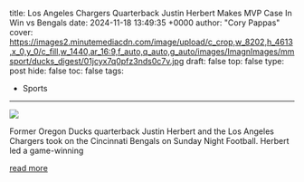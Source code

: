 title: Los Angeles Chargers Quarterback Justin Herbert Makes MVP Case In Win vs Bengals
date: 2024-11-18 13:49:35 +0000
author: "Cory Pappas"
cover: https://images2.minutemediacdn.com/image/upload/c_crop,w_8202,h_4613,x_0,y_0/c_fill,w_1440,ar_16:9,f_auto,q_auto,g_auto/images/ImagnImages/mmsport/ducks_digest/01jcyx7q0pfz3nds0c7v.jpg
draft: false
top: false
type: post
hide: false
toc: false
tags:
  - Sports
---

![](https://images2.minutemediacdn.com/image/upload/c_crop,w_8202,h_4613,x_0,y_0/c_fill,w_1440,ar_16:9,f_auto,q_auto,g_auto/images/ImagnImages/mmsport/ducks_digest/01jcyx7q0pfz3nds0c7v.jpg)

Former Oregon Ducks quarterback Justin Herbert and the Los Angeles Chargers took on the Cincinnati Bengals on Sunday Night Football. Herbert led a game-winning

[read more](https://www.si.com/college/oregon/football/los-angeles-chargers-justin-herbert-makes-mvp-case-jim-harbaugh-cincinnati-bengals-oregon-ducks-win)
